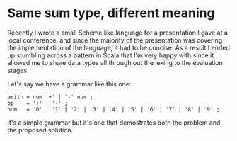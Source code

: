 # Same sum type, different meaning

Recently I wrote a small Scheme like language for a presentation I gave at a
local conference, and since the majority of the presentation was covering the
implementation of the language, it had to be concise. As a result I ended up
stumbling across a pattern in Scala that I'm very happy with since it allowed
me to share data types all through out the lexing to the evaluation stages.

Let's say we have a grammar like this one:

```ebnf
arith = num '+' | '-' num ;
op    = '+' | '-' ;
num   = '0' | '1' | '2' | '3' | '4' | '5' | '6' | '7' | '8' | '9' ;
```

It's a simple grammar but it's one that demostrates both the problem and the
proposed solution.
